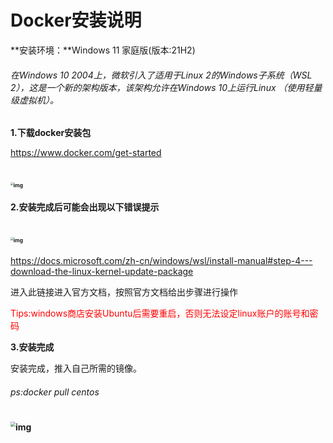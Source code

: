 # Docker安装说明



**安装环境：**Windows 11 家庭版(版本:21H2)

###### 在Windows 10 2004上，微软引入了适用于Linux 2的Windows子系统（WSL 2），这是一个新的架构版本，该架构允许在Windows 10上运行Linux （使用轻量级虚拟机）。



**1.下载docker安装包**

https://www.docker.com/get-started

# <img src="http://xe0n.top/markdown/docker.png" alt="img" style="zoom: 30%;" />

**2.安装完成后可能会出现以下错误提示**

# <img src="http://xe0n.top/markdown/error1.png" alt="img" style="zoom: 30%;" />

https://docs.microsoft.com/zh-cn/windows/wsl/install-manual#step-4---download-the-linux-kernel-update-package

进入此链接进入官方文档，按照官方文档给出步骤进行操作

<font color='red'>Tips:windows商店安装Ubuntu后需要重启，否则无法设定linux账户的账号和密码</font>

**3.安装完成**

安装完成，推入自己所需的镜像。

###### ps:docker pull centos

# <img src="http://xe0n.top/markdown/d-finish.png" alt="img" style="zoom: 50%;" />